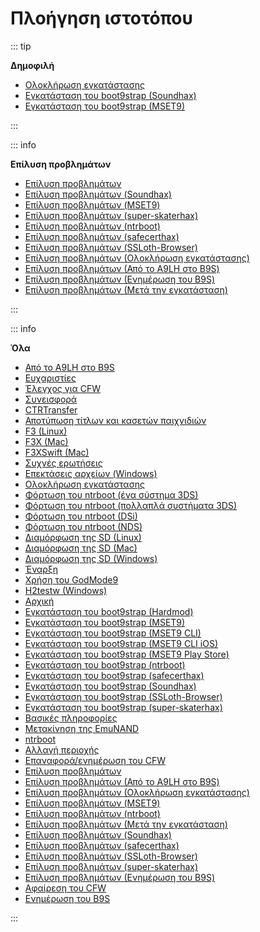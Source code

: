 # Πλοήγηση ιστοτόπου

::: tip

**Δημοφιλή**

- [Ολοκλήρωση εγκατάστασης](finalizing-setup)
- [Εγκατάσταση του boot9strap (Soundhax)](installing-boot9strap-\(soundhax\))
- [Εγκατάσταση του boot9strap (MSET9)](installing-boot9strap-\(mset9\))

:::

::: info

**Επίλυση προβλημάτων**

- [Επίλυση προβλημάτων](troubleshooting)
- [Επίλυση προβλημάτων (Soundhax)](troubleshooting-soundhax)
- [Επίλυση προβλημάτων (MSET9)](troubleshooting-mset9)
- [Επίλυση προβλημάτων (super-skaterhax)](troubleshooting-super-skaterhax)
- [Επίλυση προβλημάτων (ntrboot)](troubleshooting-ntrboot)
- [Επίλυση προβλημάτων (safecerthax)](troubleshooting-safecerthax)
- [Επίλυση προβλημάτων (SSLoth-Browser)](troubleshooting-ssloth-browser)
- [Επίλυση προβλημάτων (Ολοκλήρωση εγκατάστασης)](troubleshooting-finalizing-setup)
- [Επίλυση προβλημάτων (Από το A9LH στο B9S)](troubleshooting-a9lh-to-b9s)
- [Επίλυση προβλημάτων (Ενημέρωση του B9S)](troubleshooting-updating-b9s)
- [Επίλυση προβλημάτων (Μετά την εγκατάσταση)](troubleshooting-post-install)

:::

::: info

**Όλα**

- [Από το A9LH στο B9S](a9lh-to-b9s)
- [Ευχαριστίες](credits)
- [Έλεγχος για CFW](checking-for-cfw)
- [Συνεισφορά](contribute)
- [CTRTransfer](ctrtransfer)
- [Αποτύπωση τίτλων και κασετών παιχνιδιών](dumping-titles-and-game-cartridges)
- [F3 (Linux)](f3-\(linux\))
- [F3X (Mac)](f3x-\(mac\))
- [F3XSwift (Mac)](f3xswift-\(mac\))
- [Συχνές ερωτήσεις](faq)
- [Επεκτάσεις αρχείων (Windows)](file-extensions-\(windows\))
- [Ολοκλήρωση εγκατάστασης](finalizing-setup)
- [Φόρτωση του ntrboot (ένα σύστημα 3DS)](flashing-ntrboot-\(3ds-single-system\))
- [Φόρτωση του ntrboot (πολλαπλά συστήματα 3DS)](flashing-ntrboot-\(3ds-multi-system\))
- [Φόρτωση του ntrboot (DSi)](flashing-ntrboot-\(dsi\))
- [Φόρτωση του ntrboot (NDS)](flashing-ntrboot-\(nds\))
- [Διαμόρφωση της SD (Linux)](formatting-sd-\(linux\))
- [Διαμόρφωση της SD (Mac)](formatting-sd-\(mac\))
- [Διαμόρφωση της SD (Windows)](formatting-sd-\(windows\))
- [Έναρξη](get-started)
- [Χρήση του GodMode9](godmode9-usage)
- [H2testw (Windows)](h2testw-\(windows\))
- [Αρχική](/)
- [Εγκατάσταση του boot9strap (Hardmod)](installing-boot9strap-\(hardmod\))
- [Εγκατάσταση του boot9strap (MSET9)](installing-boot9strap-\(mset9\))
- [Εγκατάσταση του boot9strap (MSET9 CLI)](installing-boot9strap-\(mset9-cli\))
- [Εγκατάσταση του boot9strap (MSET9 CLI iOS)](installing-boot9strap-\(mset9-cli-ios\))
- [Εγκατάσταση του boot9strap (MSET9 Play Store)](installing-boot9strap-\(mset9-play-store\))
- [Εγκατάσταση του boot9strap (ntrboot)](installing-boot9strap-\(ntrboot\))
- [Εγκατάσταση του boot9strap (safecerthax)](installing-boot9strap-\(safecerthax\))
- [Εγκατάσταση του boot9strap (Soundhax)](installing-boot9strap-\(soundhax\))
- [Εγκατάσταση του boot9strap (SSLoth-Browser)](installing-boot9strap-\(ssloth-browser\))
- [Εγκατάσταση του boot9strap (super-skaterhax)](installing-boot9strap-\(super-skaterhax\))
- [Βασικές πληροφορίες](key-information)
- [Μετακίνηση της EmuNAND](move-emunand)
- [ntrboot](ntrboot)
- [Αλλαγή περιοχής](region-changing)
- [Επαναφορά/ενημέρωση του CFW](restoring-updating-cfw)
- [Επίλυση προβλημάτων](troubleshooting)
- [Επίλυση προβλημάτων (Από το A9LH στο B9S)](troubleshooting-a9lh-to-b9s)
- [Επίλυση προβλημάτων (Ολοκλήρωση εγκατάστασης)](troubleshooting-finalizing-setup)
- [Επίλυση προβλημάτων (MSET9)](troubleshooting-mset9)
- [Επίλυση προβλημάτων (ntrboot)](troubleshooting-ntrboot)
- [Επίλυση προβλημάτων (Μετά την εγκατάσταση)](troubleshooting-post-install)
- [Επίλυση προβλημάτων (Soundhax)](troubleshooting-soundhax)
- [Επίλυση προβλημάτων (safecerthax)](troubleshooting-safecerthax)
- [Επίλυση προβλημάτων (SSLoth-Browser)](troubleshooting-ssloth-browser)
- [Επίλυση προβλημάτων (super-skaterhax)](troubleshooting-super-skaterhax)
- [Επίλυση προβλημάτων (Ενημέρωση του B9S)](troubleshooting-updating-b9s)
- [Αφαίρεση του CFW](uninstall-cfw)
- [Ενημέρωση του B9S](updating-b9s)

:::

